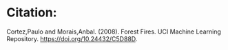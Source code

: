 # Citation:
Cortez,Paulo and Morais,Anbal. (2008). Forest Fires. UCI Machine Learning Repository. https://doi.org/10.24432/C5D88D.
